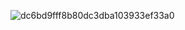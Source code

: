 ![dc6bd9fff8b80dc3dba103933ef33a0](https://github.com/user-attachments/assets/354a5d9a-a606-407d-bbb8-91d641e6043f)
